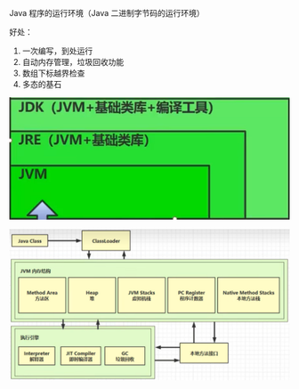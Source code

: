 Java 程序的运行环境（Java 二进制字节码的运行环境）

好处：
1. 一次编写，到处运行
2. 自动内存管理，垃圾回收功能
3. 数组下标越界检查
4. 多态的基石

![alt text](image.png)

![alt text](image-1.png)